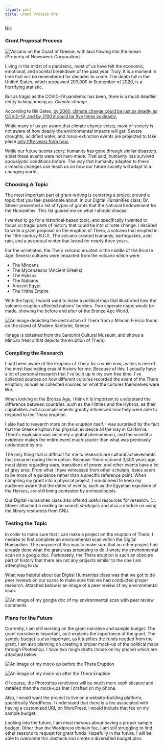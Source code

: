 ```yaml
---
layout: post
title: Grant Process One
---
```

Nic

### Grant Proposal Process

![Volcano on the Coast of Greece, with lava flowing into the ocean](https://nicpol16.github.io/Nic-Pol/images/lava.jpg)
(Property of Newsweek Corporation)

Living in the midst of a pandemic, most of us have felt the economic, emotional, and societal breakdown of the past year. Truly, it is a moment in time that will be remembered for decades to come. The death toll in the United States, which surpassed 200,000 in September of 2020, is a horrifying statistic. 

But as tragic as the COVID-19 pandemic has been, there is a much deadlier entity lurking among us. *Climate change.*

According to Bill Gates, [by 2060, climate change could be just as deadly as COVID-19, and by 2100 it could be five times as deadly.](https://www.gatesnotes.com/Energy/Climate-and-COVID-19)

While many of us are aware that climate change exists, most of society is not aware of how deadly the environmental impacts will get. Severe droughts, acidified water, and mass-extinction events are projected to take place [only fifty years from now.](https://www.globalcitizen.org/de/content/half-earths-species-extinct-2050/) 

While our future seems scary, humanity has gone through similar disasters, albiet these events were not man-made. That said, humanity has survived apocalyptic conditions before. The way that humanity adapted to these climactic changes can teach us on how our future society will adapt to a changing world. 

### Choosing A Topic

The most important part of grant-writing is centering a project around a topic that you feel passionate about. In our Digital Humanities class, Dr. Stover presented a list of types of grants that the National Endowement for the Humanities. This list guided me on what I should choose. 

I wanted to go for a historical-based topic, and specifically I wanted to focus on tragic parts of history that could tie into climate change. 
I decided to write a grant proposal on the eruption of Thera, a volcano that erupted in the 16th century B.C.E. The volcano created tsunamis, earthquakes, acid rain, and a perpetual winter that lasted for nearly three years. 

For the uninitiated, the Thera volcano erupted in the middle of the Bronze Age. Several cultures were impacted from the volcano which were:
* The Minoans
* The Mycenaeans (Ancient Greeks)
* The Hyksos
* The Nubians
* Ancient Egypt
* The Hittite Empire

With the topic, I would want to make a political map that illustrated how the volcanic eruption affected nations' borders. Two seperate maps would be made, showing the before and after of the Bronze Age World. 

![An image depicting the destruction of Thera from a Minoan Fresco found on the island of Modern Santorini, Greece](https://nicpol16.github.io/Nic-Pol/images/minoan.png)

(Image is obtained from the Santorini Cultural Museum, and shows a Minoan fresco that depicts the eruption of Thera)

### Compiling the Research

I had been aware of the eruption of Thera for a while now, as this is one of the most fascinating eras of history for me. Because of this, I actually have a lot of personal research that I've built up in my own free time. I've collected sources on how different cultures recorded the event of the Thera eruption, as well as collected sources on what the cultures themselves were like. 

When looking at the Bronze Age, I think it is important to understand the difference between countries, such as the Hittites and the Hyksos, as their capabilities and accomplishments greatly influenced how they were able to respond to the Thera eruption. 

I also had to research more on the eruption itself. I was surprised by the fact that the Greek eruption had physical evidence all the way in California. Thera's explosion was sincerely a global phenomenon, and the scientific evidence makes the entire event much scarier than what was previously understood by me. 

The only thing that is difficult for me to research are cultural achievements that occured during the eruption. Because Thera occured 3,500 years ago, most dates regarding wars, transitions of power, and other events have a lot of grey area. From what I have witnessed from other scholars, dates seem to be more of a guidance rather than a specific reference point. When compiling my grant into a physical project, I would need to keep my audience aware that the dates of events, such as the Egyptian expulsion of the Hyksos, are still being contested by archeaologists. 

Our Digital Humanities class also offered useful resources for research. Dr. Stover attached a reading on *search strategies* and also a module on using the library resources from CNU. 

### Testing the Topic

In order to make sure that I can make a project on the eruption of Thera, I needed to first complete an environmental scan within the Digital Humanities. The purpose of this was to make sure that no other project had already done what the grant was proposing to do. I wrote my environmental scan on a google doc. Fortunately, the Thera eruption is such an obscure part of history that there are not any projects similar to the one I am attempting to do. 

What was helpful about our Digital Humanities class was that we got to do peer reviews on our scans to make sure that we had conducted proper research. Attached below is an image of a peer review of my environmental scan.

![An image of my google doc of my environmental scan with peer review comments](https://nicpol16.github.io/Nic-Pol/images/scan.png)

### Plans for the Future

Currently, I am still working on the grant narrative and sample budget. The grant narrative is important, as it explains the importance of the grant. The sample budget is also important, as it justifies the funds needed from the grant. I am also planning on creating a proper mock-up of the political maps through Photoshop. I have two rough drafts (made on my phone) which are attached below:

![An image of my mock-up before the Thera Eruption](https://nicpol16.github.io/Nic-Pol/images/before.png)

![An image of my mock-up after the Thera Eruption](https://nicpol16.github.io/Nic-Pol/images/after.png) 

Of course, the Photoshop renditions will be much more sophisticated and detailed than the mock-ups that I drafted on my phone. 

Also, I would want the project to live on a website-building platform, specifically WordPress. I understand that there is a fee associated with having a customized URL on WordPress. I would include that fee on my sample budget. 

Looking into the future, I am most nervous about having a proper sample budget. Other than the Wordpress domain fee, I am still struggling to find other reasons to request for grant funds. Hopefully in the future, I will be able to overcome this obstacle and create a diversified budget plan. 
